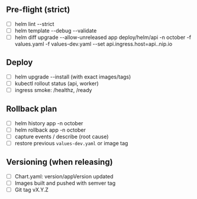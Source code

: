 ## Pre-flight (strict)
- [ ] helm lint --strict
- [ ] helm template --debug --validate
- [ ] helm diff upgrade --allow-unreleased app deploy/helm/api -n october -f values.yaml -f values-dev.yaml --set api.ingress.host=api.<ip>.nip.io

## Deploy
- [ ] helm upgrade --install (with exact images/tags)
- [ ] kubectl rollout status (api, worker)
- [ ] ingress smoke: /healthz, /ready

## Rollback plan
- [ ] helm history app -n october
- [ ] helm rollback app <REV> -n october
- [ ] capture events / describe (root cause)
- [ ] restore previous `values-dev.yaml` or image tag

## Versioning (when releasing)
- [ ] Chart.yaml: version/appVersion updated
- [ ] Images built and pushed with semver tag
- [ ] Git tag vX.Y.Z
